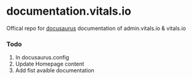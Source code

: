 # documentation.vitals.io

Offical repo for [docusaurus]() documentation of admin.vitals.io & vitals.io

### Todo

1. In docusaurus.config
2. Update Homepage content
3. Add fist avaible documentation